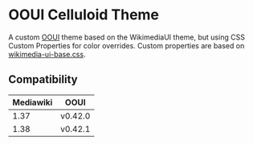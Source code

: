# OOUI Celluloid Theme

A custom [OOUI] theme based on the WikimediaUI theme, but using CSS Custom Properties for color overrides.
Custom properties are based on [wikimedia-ui-base.css].

## Compatibility
| Mediawiki | OOUI    |
|-----------|---------|
| 1.37      | v0.42.0 |
| 1.38      | v0.42.1 |

[OOUI]: https://github.com/wikimedia/oojs-ui
[wikimedia-ui-base.css]: https://gerrit.wikimedia.org/r/plugins/gitiles/wikimedia-ui-base/+/refs/heads/master/wikimedia-ui-base.css
